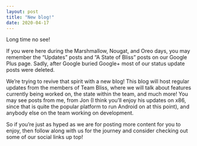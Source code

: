 ```yaml
---
layout: post
title: "New blog!"
date: 2020-04-17
---
```


Long time no see!

If you were here during the Marshmallow, Nougat, and Oreo days, you may remember the “Updates” posts and “A State of Bliss” posts on our Google Plus page. Sadly, after Google buried Google+ most of our status update posts were deleted.

We’re trying to revive that spirit with a new blog! This blog will host regular updates from the members of Team Bliss, where we will talk about features currently being worked on, the state within the team, and much more! You may see posts from me, from Jon (I think you’ll enjoy his updates on x86, since that is quite the popular platform to run Android on at this point), and anybody else on the team working on development.

So if you’re just as hyped as we are for posting more content for you to enjoy, then follow along with us for the journey and consider checking out some of our social links up top!
